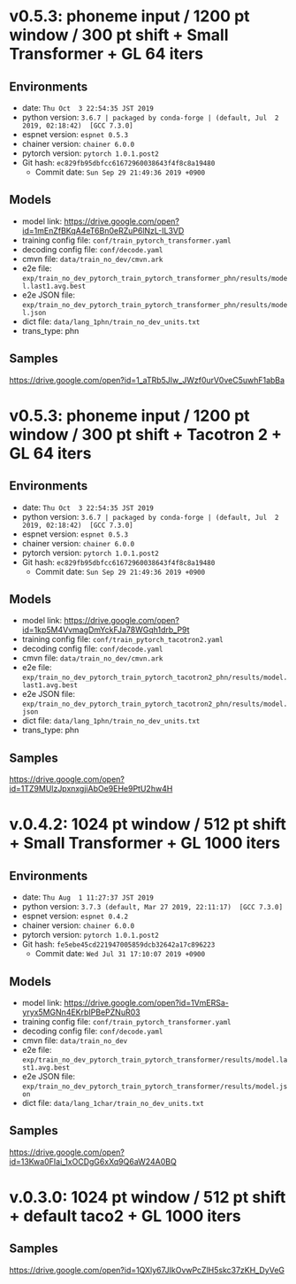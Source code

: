 # v0.5.3: phoneme input / 1200 pt window / 300 pt shift + Small Transformer + GL 64 iters

## Environments

- date: `Thu Oct  3 22:54:35 JST 2019`
- python version: `3.6.7 | packaged by conda-forge | (default, Jul  2 2019, 02:18:42)  [GCC 7.3.0]`
- espnet version: `espnet 0.5.3`
- chainer version: `chainer 6.0.0`
- pytorch version: `pytorch 1.0.1.post2`
- Git hash: `ec829fb95dbfcc61672960038643f4f8c8a19480`
  - Commit date: `Sun Sep 29 21:49:36 2019 +0900`

## Models

- model link: https://drive.google.com/open?id=1mEnZfBKqA4eT6Bn0eRZuP6lNzL-IL3VD
- training config file: `conf/train_pytorch_transformer.yaml`
- decoding config file: `conf/decode.yaml`
- cmvn file: `data/train_no_dev/cmvn.ark`
- e2e file: `exp/train_no_dev_pytorch_train_pytorch_transformer_phn/results/model.last1.avg.best`
- e2e JSON file: `exp/train_no_dev_pytorch_train_pytorch_transformer_phn/results/model.json`
- dict file: `data/lang_1phn/train_no_dev_units.txt`
- trans_type: phn

## Samples

https://drive.google.com/open?id=1_aTRb5JIw_JWzf0urV0veC5uwhF1abBa

# v0.5.3: phoneme input / 1200 pt window / 300 pt shift + Tacotron 2 + GL 64 iters

## Environments

- date: `Thu Oct  3 22:54:35 JST 2019`
- python version: `3.6.7 | packaged by conda-forge | (default, Jul  2 2019, 02:18:42)  [GCC 7.3.0]`
- espnet version: `espnet 0.5.3`
- chainer version: `chainer 6.0.0`
- pytorch version: `pytorch 1.0.1.post2`
- Git hash: `ec829fb95dbfcc61672960038643f4f8c8a19480`
  - Commit date: `Sun Sep 29 21:49:36 2019 +0900`

## Models

- model link: https://drive.google.com/open?id=1kp5M4VvmagDmYckFJa78WGqh1drb_P9t
- training config file: `conf/train_pytorch_tacotron2.yaml`
- decoding config file: `conf/decode.yaml`
- cmvn file: `data/train_no_dev/cmvn.ark`
- e2e file: `exp/train_no_dev_pytorch_train_pytorch_tacotron2_phn/results/model.last1.avg.best`
- e2e JSON file: `exp/train_no_dev_pytorch_train_pytorch_tacotron2_phn/results/model.json`
- dict file: `data/lang_1phn/train_no_dev_units.txt`
- trans_type: phn

## Samples

https://drive.google.com/open?id=1TZ9MUlzJpxnxgjiAbOe9EHe9PtU2hw4H

# v.0.4.2: 1024 pt window / 512 pt shift + Small Transformer + GL 1000 iters

## Environments

- date: `Thu Aug  1 11:27:37 JST 2019`
- python version: `3.7.3 (default, Mar 27 2019, 22:11:17)  [GCC 7.3.0]`
- espnet version: `espnet 0.4.2`
- chainer version: `chainer 6.0.0`
- pytorch version: `pytorch 1.0.1.post2`
- Git hash: `fe5ebe45cd221947005859dcb32642a17c896223`
  - Commit date: `Wed Jul 31 17:10:07 2019 +0900`

## Models

- model link: https://drive.google.com/open?id=1VmERSa-yryx5MGNn4EKrbIPBePZNuR03
- training config file: `conf/train_pytorch_transformer.yaml`
- decoding config file: `conf/decode.yaml`
- cmvn file: `data/train_no_dev`
- e2e file: `exp/train_no_dev_pytorch_train_pytorch_transformer/results/model.last1.avg.best`
- e2e JSON file: `exp/train_no_dev_pytorch_train_pytorch_transformer/results/model.json`
- dict file: `data/lang_1char/train_no_dev_units.txt`

## Samples

https://drive.google.com/open?id=13Kwa0FIai_1xOCDgG6xXq9Q6aW24A0BQ

# v.0.3.0: 1024 pt window / 512 pt shift + default taco2 + GL 1000 iters

## Samples

https://drive.google.com/open?id=1QXly67JIkOvwPcZlH5skc37zKH_DyVeG
